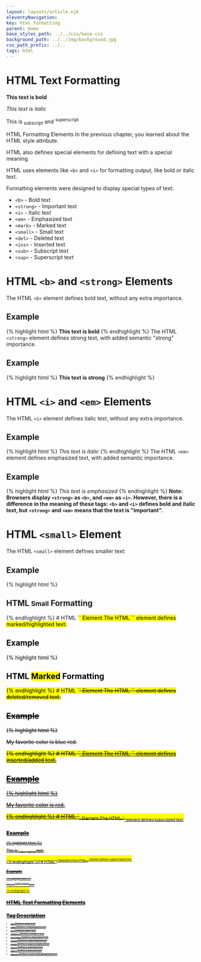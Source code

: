 ```yaml
---
layout: layouts/article.njk
eleventyNavigation:
key: html_formatting
parent: Home
base_styles_path: ../../css/base.css
background_path: ../../img/background.jpg
css_path_prefix: ../..
tags: html
---
```


# HTML Text Formatting

<strong>This text is bold</strong>

<em> This text is italic </em>

This is <sub>subscript</sub> and <sup>superscript</sup>

HTML Formatting Elements
In the previous chapter, you learned about the HTML style attribute.

HTML also defines special elements for defining text with a special meaning.

HTML uses elements like `<b>` and `<i>` for formatting output, like bold or italic text.

Formatting elements were designed to display special types of text:

- `<b>` - Bold text
- `<strong>` - Important text
- `<i>` - Italic text
- `<em>` - Emphasized text
- `<mark>` - Marked text
- `<small>` - Small text
- `<del>` - Deleted text
- `<ins>` - Inserted text
- `<sub>` - Subscript text
- `<sup>` - Superscript text

# HTML `<b>` and `<strong>` Elements

The HTML `<b>` element defines bold text, without any extra importance.

## Example

{% highlight html %}
<b>This text is bold</b>
{% endhighlight %}
The HTML `<strong>` element defines strong text, with added semantic "strong" importance.

## Example

{% highlight html %}
<strong>This text is strong</strong>
{% endhighlight %}

# HTML `<i>` and `<em>` Elements

The HTML `<i>` element defines italic text, without any extra importance.

## Example

{% highlight html %}
<i>This text is italic</i>
{% endhighlight %}
The HTML `<em>` element defines emphasized text, with added semantic importance.

## Example

{% highlight html %}
<em>This text is emphasized</em>
{% endhighlight %}
<strong>Note: Browsers display `<strong>` as `<b>`, and `<em>` as `<i>`. However, there is a difference in the meaning of these tags: `<b>` and `<i>` defines bold and italic text, but `<strong>` and `<em>` means that the text is "important".</strong>

# HTML `<small>` Element

The HTML `<small>` element defines smaller text:

## Example

{% highlight html %}

<h2>HTML <small>Small</small> Formatting</h2>
{% endhighlight %}
# HTML `<mark>` Element
The HTML `<mark>` element defines marked/highlighted text:

## Example

{% highlight html %}

<h2>HTML <mark>Marked</mark> Formatting</h2>
{% endhighlight %}
# HTML `<del>` Element
The HTML `<del>` element defines deleted/removed text.

## Example

{% highlight html %}

<p>My favorite color is <del>blue</del> red.</p>
{% endhighlight %}
# HTML `<ins>` Element
The HTML `<ins>` element defines inserted/added text.

## Example

{% highlight html %}

<p>My favorite <ins>color</ins> is red.</p>
{% endhighlight %}
# HTML `<sub>` Element
The HTML `<sub>` element defines subscripted text.

## Example

{% highlight html %}

<p>This is <sub>subscripted</sub> text.</p>
{% endhighlight %}
# HTML `<sup>` Element
The HTML `<sup>` element defines superscripted text.

## Example

{% highlight html %}

<p>This is <sup>superscripted</sup> text.</p>
{% endhighlight %}

# HTML Text Formatting Elements

# Tag Description

- `<b>` Defines bold text
- `<em>` Defines emphasized text
- `<i>` Defines italic text
- `<small>` Defines smaller text
- `<strong>` Defines important text
- `<sub>` Defines subscripted text
- `<sup>` Defines superscripted text
- `<ins>` Defines inserted text
- `<del>` Defines deleted text
- `<mark>` Defines marked/highlighted text
